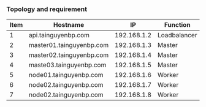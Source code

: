 ### Topology and requirement

|Item|Hostname|IP|Function|
|----|--------|--|--------|
|1|api.tainguyenbp.com|192.168.1.2|Loadbalancer|
|2|master01.tainguyenbp.com|192.168.1.3|Master|
|3|master02.tainguyenbp.com|192.168.1.4|Master|
|4|maste03.tainguyenbp.com|192.168.1.5|Master|
|5|node01.tainguyenbp.com|192.168.1.6|Worker|
|6|node02.tainguyenbp.com|192.168.1.7|Worker|
|7|node02.tainguyenbp.com|192.168.1.8|Worker|
